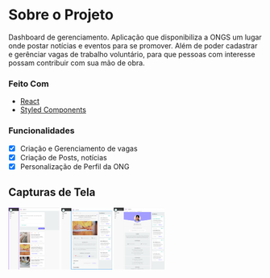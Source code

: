 # **Sobre o Projeto**

Dashboard de gerenciamento. Aplicação que disponibiliza a ONGS um lugar onde postar notícias e eventos para se promover. Além de poder cadastrar e gerênciar vagas de trabalho voluntário, para que pessoas com interesse possam contribuir com sua mão de obra.

### **Feito Com**

-   [React](https://react.dev/)
-   [Styled Components](https://styled-components.com)

### **Funcionalidades**

-   [x] Criação e Gerenciamento de vagas
-   [x] Criação de Posts, notícias
-   [x] Personalização de Perfil da ONG

## **Capturas de Tela**

<img src="./src/assets/screenshots/opportunities.png" width="20%" height="20%"> <img src="./src/assets/screenshots/opportunity.png" width="20%" height="20%"> <img src="./src/assets/screenshots/volunteer.png" width="20%" height="20%">
